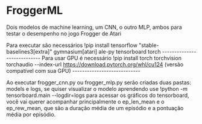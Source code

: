 # FroggerML
Dois modelos de machine learning, um CNN, o outro MLP, ambos para testar o desempenho no jogo Frogger de Atari

Para executar são necessários !pip install tensorflow "stable-baselines3[extra]" gymnasium[atari] ale-py tensorboard torch ----------------------------
Para usar GPU é necessário  !pip install torch torchvision torchaudio --index-url https://download.pytorch.org/whl/cu124 (versão compatível com sua GPU) ----------------------------

Ao executar frogger_cnn.py ou frogger_mlp.py serão criadas duas pastas: models e logs, se quiser visualizar o modelo aprendendo use !python -m tensorboard.main --logdir=logs para acessar os gráficos do tensorboard, você vai querer acompanhar principalmente o ep_len_mean e o ep_rew_mean, que são a duração média de um episódio e a pontuação média por episódio.



